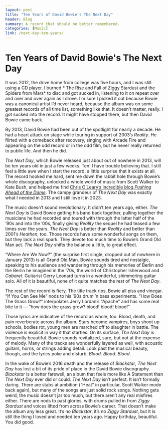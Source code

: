 ```yaml
---
layout: post
title: "Ten Years of David Bowie's The Next Day"
header: Blog
summary: A record that should be better remembered.
categories: [Music]
link: /next-day-ten-years/
---
```

# Ten Years of David Bowie's The Next Day
It was 2012, the drive home from college was five hours, and I was still using a CD player. I burned * The Rise and Fall of Ziggy Stardust and the Spiders from Mars* to disc and got sucked in, listening to it on repeat over and over and over again as I drove. I’m sure I picked it out because Bowie was a canonical artist I’d never heard, because the album was on some greatest records of all time list, something like that. It doesn’t matter, really. I got sucked into the record. It might have stopped there, but then David Bowie came back.

By 2013, David Bowie had been out of the spotlight for nearly a decade. He had a heart attack on stage while touring in support of 2003’s *Reality*. He flirted with a comeback after recovery, singing with Arcade Fire and appearing on the odd record or in the odd film, but he never really returned to public life. And then he did.

*The Next Day*, which Bowie released just about out of nowhere in 2013, will be ten years old in just a few weeks. Ten! I have trouble believing that. I still feel a little awe when I start the record, a little surprise that it exists at all. The record hooked me hard, sent me down the rabbit hole through Bowie’s whole discography, unlocked a whole world of music from Scott Walker to Kate Bush, and helped me find [Chris O’Leary’s incredible blog *Pushing Ahead of the Dame*](https://bowiesongs.wordpress.com/). The campy grandeur of *The Next Day* was exactly what I needed in 2013 and I still love it in 2023.

The music doesn’t sound revolutionary. It didn’t ten years ago, either. *The Next Day* is David Bowie getting his band back together, pulling together the musicians he had recorded and toured with through the latter half of the ‘90s and into the ’00s, finally giving *Reality* the sequel he had teased a few times over the years. *The Next Day* is better than *Reality* and better than 2001’s *Heathen*, too. Those records have some wonderful songs on them, but they lack a real spark. They devote too much time to Bowie’s Grand Old Man act. *The Next Day* shifts the balance a little, to great effect.

“Where Are We Now?” (the surprise first single, dropped out of nowhere in January 2013) is all Grand Old Man. Bowie sounds tired and nostalgic, speaking to his audience and wandering through his memories of Berlin and the Berlin he imagined in the ‘70s, the world of Christopher Isherwood and *Cabaret*. Guitarist Gerry Leonard turns in a wonderful, shimmering guitar solo. All of it is beautiful, none of it quite matches the rest of *The Next Day*.

The rest of the record is fiery. The title track rips, Bowie all piss and vinegar. “If You Can See Me” nods to his ‘90s drum ’n bass experiments. “How Does  The Grass Grow?” interpolates Jerry Lordan’s “Apache” and has some real bite to it — “how does the grass grow? blood! blood! blood!” 

Those lyrics are indicative of the record as whole, too. Blood, death, and pain reverberate across the album. Stars become vampires, boys shoot up schools, bodies rot, young men are marched off to slaughter in battle. The violence is explicit in way it that startles. On its surface, *The Next Day* is frequently beautiful. Bowie sounds revitalized, sure, but not at the expense of melody. Many of the tracks are wonderfully layered as well, with acoustic guitars, horns, or strings adding detail. Look past the musical beauty, though, and the lyrics poke and disturb. *Blood.* *Blood.* *Blood*. 

In the wake of Bowie’s 2016 death and the release of *Blackstar*, *The Next Day* has lost a bit of its pride of place in the David Bowie discography.  *Blackstar* is a better farewell, an album that feels more like A Statement than *The Next Day* ever did or could. *The Next Day* isn’t perfect. It isn’t formally daring. There are stabs at ambition (“Heat” in particular, Scott Walker mode back again), but many of the songs are just solid rock songs. Nothing gets weird, the music doesn’t jar too much, but there aren’t any real misfires either. There are nods to past glories, with drums pulled in from *Ziggy Stardust* and voices lifted from across Bowie’s career. That doesn’t make the album any less great. It’s no *Blackstar*, it’s no *Ziggy Stardust*, but it is still the thing I loved and needed ten years ago. Happy birthday, beautiful. You did good. 
